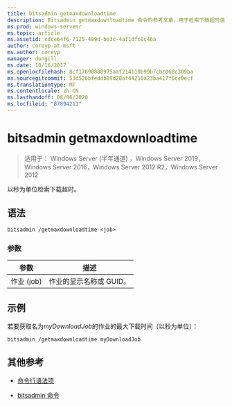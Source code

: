 ```yaml
---
title: bitsadmin getmaxdownloadtime
description: Bitsadmin getmaxdownloadtime 命令的参考文章，用于检索下载超时值（秒）。
ms.prod: windows-servemr
ms.topic: article
ms.assetid: cdce64f6-7125-489d-be3c-4af1dfc8c46a
author: coreyp-at-msft
ms.author: coreyp
manager: dongill
ms.date: 10/16/2017
ms.openlocfilehash: 8cf17898880975aaf214110b99b7cbc068c309ba
ms.sourcegitcommit: 53d526bfeddb89d28af44210a23ba417f6ce0ecf
ms.translationtype: MT
ms.contentlocale: zh-CN
ms.lasthandoff: 08/06/2020
ms.locfileid: "87894211"
---
```

# <a name="bitsadmin-getmaxdownloadtime"></a>bitsadmin getmaxdownloadtime

> 适用于： Windows Server (半年通道) ，Windows Server 2019，Windows Server 2016，Windows Server 2012 R2，Windows Server 2012

以秒为单位检索下载超时。

## <a name="syntax"></a>语法

```
bitsadmin /getmaxdownloadtime <job>
```

### <a name="parameters"></a>参数

| 参数 | 描述 |
| -------------- | -------------- |
| 作业 (job) | 作业的显示名称或 GUID。 |

## <a name="examples"></a>示例

若要获取名为*myDownloadJob*的作业的最大下载时间（以秒为单位）：

```
bitsadmin /getmaxdownloadtime myDownloadJob
```

## <a name="additional-references"></a>其他参考

- [命令行语法项](command-line-syntax-key.md)

- [bitsadmin 命令](bitsadmin.md)

